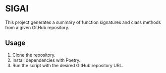 # SIGAI

This project generates a summary of function signatures and class methods from a given GitHub repository.

## Usage

1. Clone the repository.
2. Install dependencies with Poetry.
3. Run the script with the desired GitHub repository URL.
